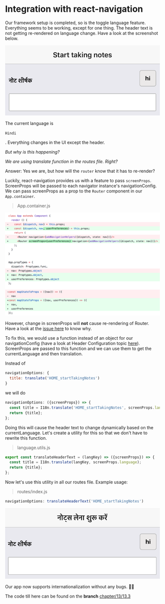 # Integration with react-navigation

Our framework setup is completed, so is the toggle language feature. Everything seems to be working, except for one thing. The header text is not getting re-rendered on language change. Have a look at the screenshot below.

![](../../.gitbook/assets/13.3.png)

 The current language is 

`Hindi`

. Everything changes in the UI except the header.

_But why is this happening?_

_We are using translate function in the routes file. Right?_

Answer: Yes we are, but how will the `router` know that it has to re-render?

Luckily, react-navigation provides us with a feature to pass `screenProps`. ScreenProps will be passed to each navigator instance's navigationConfig. We can pass screenProps as a prop to the `Router` component in our `App.container`.

> App.container.js

![](../../.gitbook/assets/13.3-app-diff.png)

However, change in screenProps will **not** cause re-rendering of Router. Have a look at the [issue here](https://github.com/react-community/react-navigation/issues/577) to know why.

To fix this, we would use a function instead of an object for our navigationConfig \(have a look at Header Configuration topic [here](https://reactnavigation.org/docs/headers.html#using-params-in-the-title)\). ScreenProps are passed to this function and we can use them to get the currentLanguage and then translation.

Instead of

```javascript
navigationOptions: {
  title: translate('HOME_startTakingNotes')
}
```

we will do

```javascript
navigationOptions: ({screenProps}) => {
  const title = I18n.translate('HOME_startTakingNotes', screenProps.language);
  return {title};
};
```

Doing this will cause the header text to change dynamically based on the currentLanguage. Let's create a utility for this so that we don't have to rewrite this function.

> language.utils.js

```javascript
export const translateHeaderText = (langKey) => ({screenProps}) => {
  const title = I18n.translate(langKey, screenProps.language);
  return {title};
};
```

Now let's use this utility in all our routes file. Example usage:

> routes/index.js

```javascript
navigationOptions: translateHeaderText('HOME_startTakingNotes')
```

![](../../.gitbook/assets/13.3-done.png)

Our app now supports internationalization without any bugs. 🕵🏻

The code till here can be found on the **branch** [chapter/13/13.3](https://github.com/react-made-native-easy/note-taker/tree/chapter/13/13.3)

